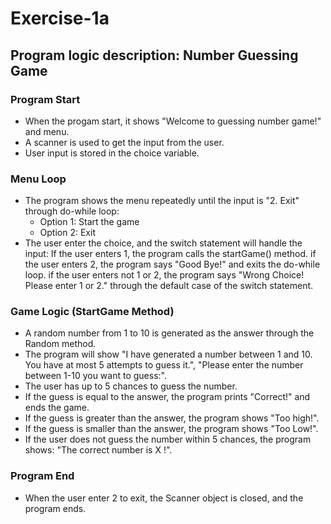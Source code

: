 # Exercise-1a

## Program logic description: Number Guessing Game

### Program Start
- When the progam start, it shows "Welcome to guessing number game!" and menu.
- A scanner is used to get the input from the user.
- User input is stored in the choice variable.

### Menu Loop
- The program shows the menu repeatedly until the input is "2. Exit" through do-while loop:
  - Option 1: Start the game
  - Option 2: Exit
- The user enter the choice, and the switch statement will handle the input:
  If the user enters 1, the program calls the startGame() method.
  if the user enters 2, the program says "Good Bye!" and exits the do-while loop.
  if the user enters not 1 or 2, the program says "Wrong Choice! Please enter 1 or 2." through the default case of the switch statement.

### Game Logic (StartGame Method)
- A random number from 1 to 10 is generated as the answer through the Random method.
- The program will show "I have generated a number between 1 and 10. You have at most 5 attempts to guess it.", "Please enter the number between 1-10 you want to guess:".
- The user has up to 5 chances to guess the number.
- If the guess is equal to the answer, the program prints "Correct!" and ends the game.
- If the guess is greater than the answer, the program shows "Too high!".
- If the guess is smaller than the answer, the program shows "Too Low!".
- If the user does not guess the number within 5 chances, the program shows: "The correct number is X !".

### Program End

- When the user enter 2 to exit, the Scanner object is closed, and the program ends.
